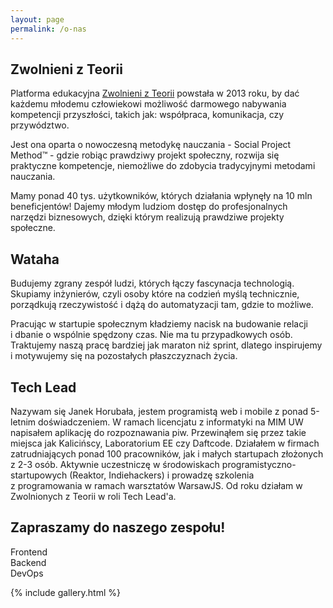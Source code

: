 ```yaml
---
layout: page
permalink: /o-nas
---
```


## Zwolnieni z Teorii
Platforma edukacyjna <a target="_blank" href="https://zwolnienizteorii.pl/">Zwolnieni z Teorii</a> powstała w 2013 roku, by dać każdemu młodemu człowiekowi możliwość darmowego nabywania kompetencji przyszłości, takich jak: współpraca, komunikacja, czy przywództwo.

Jest ona oparta o nowoczesną metodykę nauczania - Social Project Method™ - gdzie robiąc prawdziwy projekt społeczny, rozwija się praktyczne kompetencje, niemożliwe do zdobycia tradycyjnymi metodami nauczania.

Mamy ponad 40 tys. użytkowników, których działania wpłynęły na 10 mln beneficjentów! Dajemy młodym ludziom dostęp do profesjonalnych narzędzi biznesowych, dzięki którym realizują prawdziwe projekty społeczne.

<div class="sws">
  <div data-index="0" class="sw" style="background-image: url('{{ site.baseurl }}/images/wth/min_w0.jpg')"></div>
  <div data-index="1" class="sw" style="background-image: url('{{ site.baseurl }}/images/wth/min_w1.jpg')"></div>
  <div data-index="2" class="sw" style="background-image: url('{{ site.baseurl }}/images/wth/min_w2.jpg')"></div>
  <div data-index="3" class="sw" style="background-image: url('{{ site.baseurl }}/images/wth/min_w3.jpg')"></div>
</div>

## Wataha
Budujemy zgrany zespół ludzi, których łączy fascynacja technologią. Skupiamy inżynierów, czyli osoby które na codzień myślą technicznie, porządkują rzeczywistość i&nbsp;dążą do automatyzacji tam, gdzie to możliwe.

Pracując w startupie społecznym kładziemy nacisk na budowanie relacji i&nbsp;dbanie o wspólnie spędzony czas. Nie ma tu przypadkowych osób. Traktujemy naszą pracę bardziej jak maraton niż sprint, dlatego inspirujemy i&nbsp;motywujemy się na pozostałych płaszczyznach życia.

## Tech Lead
Nazywam się Janek Horubała, jestem programistą web i&nbsp;mobile z ponad 5-letnim doświadczeniem. W ramach licencjatu z informatyki na MIM UW napisałem aplikację do rozpoznawania piw. Przewinąłem się przez takie miejsca jak Kalicińscy, Laboratorium EE czy Daftcode. Działałem w firmach zatrudniających ponad 100 pracowników, jak i&nbsp;małych startupach złożonych z 2-3 osób. Aktywnie uczestniczę w środowiskach programistyczno-startupowych (Reaktor, Indiehackers) i&nbsp;prowadzę szkolenia z&nbsp;programowania w&nbsp;ramach warsztatów WarsawJS. Od roku działam w Zwolnionych z&nbsp;Teorii w roli Tech Lead'a.


## Zapraszamy do naszego zespołu!
<div class="mes">
  <div class="me">
    <div style="background-image: url('/images/me/frontend.jpg')" class="img"></div>
    Frontend
  </div>
  <div class="me">
    <div style="background-image: url('/images/me/backend.jpg')" class="img"></div>
    Backend
  </div>
  <div class="me">
    <div style="background-image: url('/images/me/devops.jpg')" class="img"></div>
    DevOps
  </div>
</div>

<!-- ## Książki które nas inspirują -->
<!-- - Lean Startup - Eric Ries -->
<!-- - Clean Code - ... -->
<!-- - -->

{% include gallery.html %}

<script>
var pswpElement = document.querySelectorAll('.pswp')[0];
var items = [
  {
    src: '{{ site.baseurl }}/images/wth/w0.jpg',
    w: 1200,
    h: 800,
  },
  {
    src: '{{ site.baseurl }}/images/wth/w1.jpg',
    w: 1200,
    h: 800,
  },
  {
    src: '{{ site.baseurl }}/images/wth/w2.jpg',
    w: 1200,
    h: 800,
  },
  {
    src: '{{ site.baseurl }}/images/wth/w3.jpg',
    w: 1200,
    h: 800,
  },
  {
    src: '{{ site.baseurl }}/images/wth/w4.jpg',
    w: 900,
    h: 1200,
  },
  {
    src: '{{ site.baseurl }}/images/wth/w5.jpg',
    w: 1200,
    h: 800,
  },
  {
    src: '{{ site.baseurl }}/images/wth/w6.jpg',
    w: 1200,
    h: 800,
  },
  {
    src: '{{ site.baseurl }}/images/wth/w7.jpg',
    w: 1200,
    h: 800,
  },
  {
    src: '{{ site.baseurl }}/images/wth/w8.jpg',
    w: 1200,
    h: 800,
  },
  {
    src: '{{ site.baseurl }}/images/wth/w9.jpg',
    w: 800,
    h: 1200,
  },
];

// Initializes and opens PhotoSwipe
document.addEventListener('click', function (event) {
  if (!event.target.matches('.sw')) return;
  event.preventDefault();
  var index = parseInt(event.target.dataset.index || 0, 10);
  var gallery = new PhotoSwipe(pswpElement, PhotoSwipeUI_Default, items, { index: index });
  gallery.init();

}, false);

</script>
